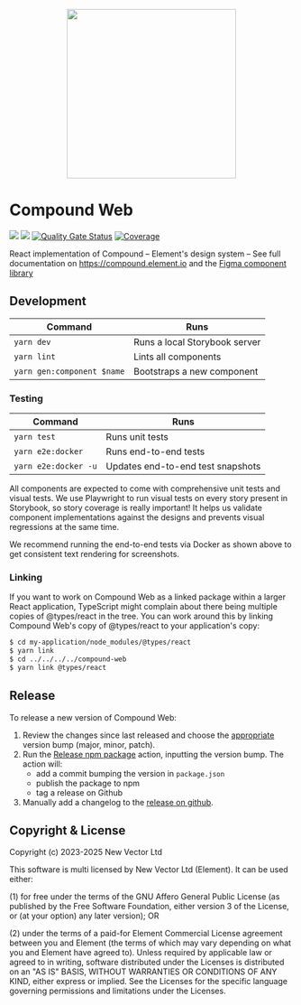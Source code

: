<p align="center"><img src="https://compound.element.io/logo-readme.png" width="300" alt="" /></p>

# Compound Web

[![](https://img.shields.io/badge/-Storybook-ff4785?logo=Storybook&logoColor=white&style=flat-square)](https://compound.element.io/) [![](https://img.shields.io/github/license/vector-im/compound)](https://github.com/vector-im/compound/blob/main/LICENSE)
[![Quality Gate Status](https://sonarcloud.io/api/project_badges/measure?project=compound-web&metric=alert_status)](https://sonarcloud.io/summary/new_code?id=compound-web)
[![Coverage](https://sonarcloud.io/api/project_badges/measure?project=compound-web&metric=coverage)](https://sonarcloud.io/summary/new_code?id=compound-web)

React implementation of Compound – Element's design system – See full documentation on https://compound.element.io and the [Figma component library](https://www.figma.com/file/rTaQE2nIUSLav4Tg3nozq7/Compound-Web-Components?type=design&node-id=129%3A4461&t=0cvCO0bpqRPGgkwa-1)

## Development

| Command                    | Runs                          |
| -------------------------- | ----------------------------- |
| `yarn dev`                 | Runs a local Storybook server |
| `yarn lint`                | Lints all components          |
| `yarn gen:component $name` | Bootstraps a new component    |

### Testing

| Command              | Runs                              |
| -------------------- | --------------------------------- |
| `yarn test`          | Runs unit tests                   |
| `yarn e2e:docker`    | Runs end-to-end tests             |
| `yarn e2e:docker -u` | Updates end-to-end test snapshots |

All components are expected to come with comprehensive unit tests and visual tests. We use Playwright to run visual tests on every story present in Storybook, so story coverage is really important! It helps us validate component implementations against the designs and prevents visual regressions at the same time.

We recommend running the end-to-end tests via Docker as shown above to get consistent text rendering for screenshots.

### Linking

If you want to work on Compound Web as a linked package within a larger React application, TypeScript might complain about there being multiple copies of @types/react in the tree. You can work around this by linking Compound Web's copy of @types/react to your application's copy:

```bash
$ cd my-application/node_modules/@types/react
$ yarn link
$ cd ../../../../compound-web
$ yarn link @types/react
```

## Release

To release a new version of Compound Web:

1. Review the changes since last released and choose the [appropriate](https://semver.org/) version bump (major, minor, patch).
1. Run the [Release npm package](https://github.com/vector-im/compound-web/actions/workflows/npm_release.yml) action, inputting the version bump.
   The action will:
   - add a commit bumping the version in `package.json`
   - publish the package to npm
   - tag a release on Github
1. Manually add a changelog to the [release on github](https://github.com/vector-im/compound-web/releases).

## Copyright & License

Copyright (c) 2023-2025 New Vector Ltd

This software is multi licensed by New Vector Ltd (Element). It can be used either:

(1) for free under the terms of the GNU Affero General Public License (as published by the Free Software Foundation, either version 3 of the License, or (at your option) any later version); OR

(2) under the terms of a paid-for Element Commercial License agreement between you and Element (the terms of which may vary depending on what you and Element have agreed to).
Unless required by applicable law or agreed to in writing, software distributed under the Licenses is distributed on an "AS IS" BASIS, WITHOUT WARRANTIES OR CONDITIONS OF ANY KIND, either express or implied. See the Licenses for the specific language governing permissions and limitations under the Licenses.
